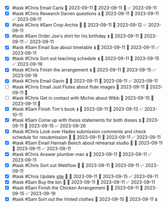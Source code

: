 - [x] #task #Chris Email Carla 📅 2023-09-11 🛫 2023-09-11 🔺 ✅ 2023-09-11
- [x] #task #Chris Research Darren questions ⏫ 🛫 2023-09-11 📅 2023-09-11 ✅ 2023-09-11
- [x] #task #Chris #Sam Crop Archie 🔼 🛫 2023-09-11 📅 2023-09-12 ✅ 2023-09-11
- [x] #task #Sam Order Joe's shirt for his birthday ⏫ 🛫 2023-09-11 📅 2023-09-11 ✅ 2023-09-11
- [x] #task #Sam Email Sue about timetable ⏫ 🛫 2023-09-11 📅 2023-09-11 ✅ 2023-09-11
- [x] #task #Chris Sort out teaching schedule ⏫ 🛫 2023-09-11 📅 2023-09-15 ✅ 2023-09-19
- [x] #task #Chris Finish the arrangement ⏫ 🛫 2023-09-11 📅 2023-09-15 ✅ 2023-09-19
- [x] #task #Chris Email Gavin 🔼 🛫 2023-09-11 📅 2023-09-11 ✅ 2023-09-11
- [ ] #task #Chris Email Just Flutes about flute images 📅 2023-09-11 🛫 2023-09-11 🔼 
- [ ] #task #Chris Get in contact with Michie about Wibb 📅 2023-09-15 🛫 2023-09-11 🔼 
- [x] #task #Sam Finish Tim's book ⏫ 🛫 2023-09-11 📅 2023-09-13 ✅ 2023-10-11
- [x] #task #Sam Come up with thesis statements for both disses ⏫ 🛫 2023-09-11 📅 2023-09-15 ✅ 2023-09-26
- [x] #task #Chris Look over Hades submission comments and check schedule for resubmission 🔼 🛫 2023-09-11 📅 2023-09-11 ✅ 2023-09-11
- [x] #task #Sam Email Hannah Beech about rehearsal studio 🔼 🛫 2023-09-11 📅 2023-09-11 ✅ 2023-09-11
- [x] #task #Chris Answer plumber man ⏫ 🛫 2023-09-11 📅 2023-09-11 ✅ 2023-09-11
- [x] #task #Chris Sort out Webflow 🔼 🛫 2023-09-11 📅 2023-09-11 ✅ 2023-09-11
- [x] #task #Chris Update [site](www.chrishillflute.com) 🔼 🛫 2023-09-11 📅 2023-09-15 ✅ 2023-09-11
- [x] #task #Sam Buy the bin 🔼 🛫 2023-09-11 📅 2023-09-11 ✅ 2023-09-11
- [x] #task #Sam Finish the Chicken Arrangement 🔺 🛫 2023-09-11 📅 2023-09-15 ✅ 2023-09-19
- [x] #task #Sam Sort out the Vinted clothes 📅 2023-09-15 🛫 2023-09-11 ⏫ 